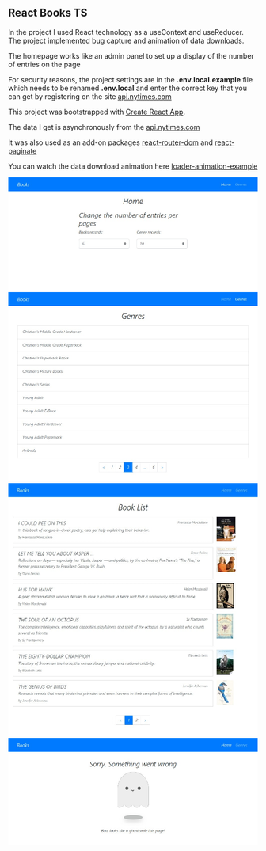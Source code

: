 ## React Books TS

In the project I used React technology as a useContext and useReducer. The project implemented bug capture and animation of data downloads.

The homepage works like an admin panel to set up a display of the number of entries on the page

For security reasons, the project settings are in the <strong>.env.local.example</strong> file which needs to be renamed <strong>.env.local</strong> and enter the correct key that you can get by registering on the site [api.nytimes.com](https://developer.nytimes.com/get-started)

This project was bootstrapped with [Create React App](https://github.com/facebook/create-react-app).

The data I get is asynchronously from the [api.nytimes.com](https://developer.nytimes.com/get-started)

It was also used as an add-on packages [react-router-dom](https://github.com/ReactTraining/react-router/tree/master/packages/react-router-dom) and [react-paginate](https://github.com/AdeleD/react-paginate)

You can watch the data download animation here [loader-animation-example](https://codepen.io/FilipVitas/pen/QoVpom)

![home-page](./screenshot/home-page.jpg)
![genre-page](./screenshot/genre-page.jpg)
![books-page](./screenshot/books-page.jpg)
![error-page](./screenshot/error-page.jpg)
